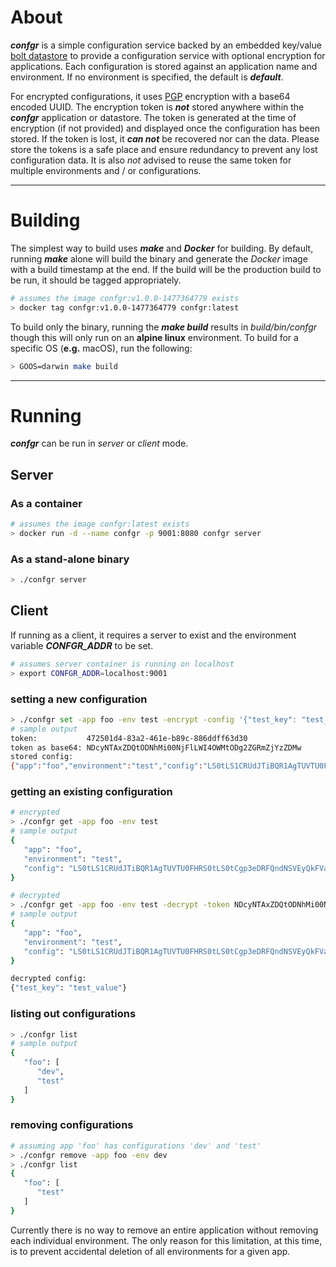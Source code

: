 # About
**_confgr_** is a simple configuration service backed by an embedded key/value [bolt datastore](https://github.com/boltdb/bolt) to provide a configuration service with optional encryption for applications. Each configuration is stored against an application name and environment. If no environment is specified, the default is **_default_**.

For encrypted configurations, it uses [PGP](http://www.pgpi.org/doc/pgpintro/) encryption with a base64 encoded UUID. The encryption token is **_not_** stored anywhere within the **_confgr_** application or datastore. The token is generated at the time of encryption (if not provided) and displayed once the configuration has been stored. If the token is lost, it **_can not_** be recovered nor can the data. Please store the tokens is a safe place and ensure redundancy to prevent any lost configuration data. It is also _not_ advised to reuse the same token for multiple environments and / or configurations.

---

# Building

The simplest way to build uses **_make_** and **_Docker_** for building. By default, running **_make_** alone will build the binary and generate the _Docker_ image with a build timestamp at the end. If the build will be the production build to be run, it should be tagged appropriately.

```bash
# assumes the image confgr:v1.0.0-1477364779 exists
> docker tag confgr:v1.0.0-1477364779 confgr:latest
```

To build only the binary, running the **_make build_** results in _build/bin/confgr_ though this will only run on an **alpine linux** environment. To build for a specific OS (**e.g.** macOS), run the following:

```bash
> GOOS=darwin make build
```

---

# Running

**_confgr_** can be run in _server_ or _client_ mode.

## Server

### As a container

```bash
# assumes the image confgr:latest exists
> docker run -d --name confgr -p 9001:8080 confgr server
```

### As a stand-alone binary

```bash
> ./confgr server
```



## Client

If running as a client, it requires a server to exist and the environment variable **_CONFGR_ADDR_** to be set.

```bash
# assumes server container is running on localhost
> export CONFGR_ADDR=localhost:9001
```



### setting a new configuration

```bash
> ./confgr set -app foo -env test -encrypt -config '{"test_key": "test_value"}'
# sample output
token: 			 472501d4-83a2-461e-b89c-886ddff63d30
token as base64: NDcyNTAxZDQtODNhMi00NjFlLWI4OWMtODg2ZGRmZjYzZDMw
stored config:
{"app":"foo","environment":"test","config":"LS0tLS1CRUdJTiBQR1AgTUVTU0FHRS0tLS0tCgp3eDRFQndNSVEyQkFVakgwdTZaZ3lMOTJXK0ZKZ2kyc0RlUlp1a1Y0Y2xUUzRBSGsrYnMyL3cvcHZEODBHb1hECk9WQjVST0ZNVytCRDREUGhXYXZndGVJL2Jxd3E0RGprbjhPWVgvV3JMOVgrY1N6OXBVUW9sZUR4NHpYTythMGEKV1o2bTRIUGhVMGZnaWVUandDOCtJUVd4T3U2OXd4eUZLVnV5NGhJUThGbmg1Q2dBCj00UzlXCi0tLS0tRU5EIFBHUCBNRVNTQUdFLS0tLS0="}
```



### getting an existing configuration

```bash
# encrypted
> ./confgr get -app foo -env test
# sample output
{
   "app": "foo",
   "environment": "test",
   "config": "LS0tLS1CRUdJTiBQR1AgTUVTU0FHRS0tLS0tCgp3eDRFQndNSVEyQkFVakgwdTZaZ3lMOTJXK0ZKZ2kyc0RlUlp1a1Y0Y2xUUzRBSGsrYnMyL3cvcHZEODBHb1hECk9WQjVST0ZNVytCRDREUGhXYXZndGVJL2Jxd3E0RGprbjhPWVgvV3JMOVgrY1N6OXBVUW9sZUR4NHpYTythMGEKV1o2bTRIUGhVMGZnaWVUandDOCtJUVd4T3U2OXd4eUZLVnV5NGhJUThGbmg1Q2dBCj00UzlXCi0tLS0tRU5EIFBHUCBNRVNTQUdFLS0tLS0="
}

# decrypted
> ./confgr get -app foo -env test -decrypt -token NDcyNTAxZDQtODNhMi00NjFlLWI4OWMtODg2ZGRmZjYzZDMw
# sample output
{
   "app": "foo",
   "environment": "test",
   "config": "LS0tLS1CRUdJTiBQR1AgTUVTU0FHRS0tLS0tCgp3eDRFQndNSVEyQkFVakgwdTZaZ3lMOTJXK0ZKZ2kyc0RlUlp1a1Y0Y2xUUzRBSGsrYnMyL3cvcHZEODBHb1hECk9WQjVST0ZNVytCRDREUGhXYXZndGVJL2Jxd3E0RGprbjhPWVgvV3JMOVgrY1N6OXBVUW9sZUR4NHpYTythMGEKV1o2bTRIUGhVMGZnaWVUandDOCtJUVd4T3U2OXd4eUZLVnV5NGhJUThGbmg1Q2dBCj00UzlXCi0tLS0tRU5EIFBHUCBNRVNTQUdFLS0tLS0="
}

decrypted config:
{"test_key": "test_value"}
```



### listing out configurations

```bash
> ./confgr list
# sample output
{
   "foo": [
   	  "dev",
      "test"
   ]
}
```



### removing configurations

```bash
# assuming app 'foo' has configurations 'dev' and 'test'
> ./confgr remove -app foo -env dev
> ./confgr list
{
   "foo": [
      "test"
   ]
}
```

Currently there is no way to remove an entire application without removing each individual environment. The only reason for this limitation, at this time, is to prevent accidental deletion of all environments for a given app.